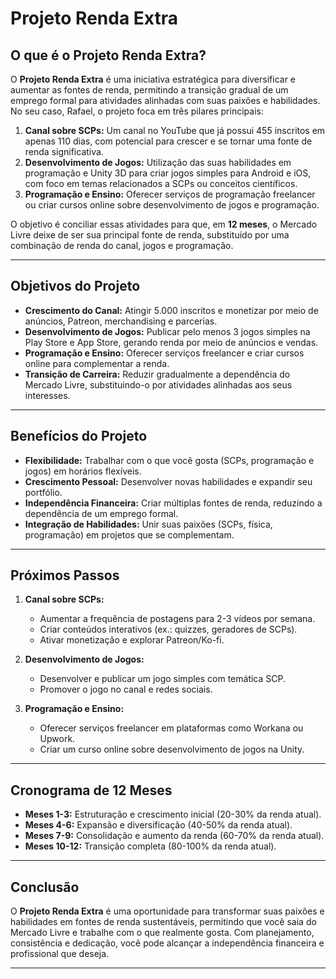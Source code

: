 # **Projeto Renda Extra**

## **O que é o Projeto Renda Extra?**
O **Projeto Renda Extra** é uma iniciativa estratégica para diversificar e aumentar as fontes de renda, permitindo a transição gradual de um emprego formal para atividades alinhadas com suas paixões e habilidades. No seu caso, Rafael, o projeto foca em três pilares principais:

1. **Canal sobre SCPs:** Um canal no YouTube que já possui 455 inscritos em apenas 110 dias, com potencial para crescer e se tornar uma fonte de renda significativa.
2. **Desenvolvimento de Jogos:** Utilização das suas habilidades em programação e Unity 3D para criar jogos simples para Android e iOS, com foco em temas relacionados a SCPs ou conceitos científicos.
3. **Programação e Ensino:** Oferecer serviços de programação freelancer ou criar cursos online sobre desenvolvimento de jogos e programação.

O objetivo é conciliar essas atividades para que, em **12 meses**, o Mercado Livre deixe de ser sua principal fonte de renda, substituído por uma combinação de renda do canal, jogos e programação.

---

## **Objetivos do Projeto**
- **Crescimento do Canal:** Atingir 5.000 inscritos e monetizar por meio de anúncios, Patreon, merchandising e parcerias.
- **Desenvolvimento de Jogos:** Publicar pelo menos 3 jogos simples na Play Store e App Store, gerando renda por meio de anúncios e vendas.
- **Programação e Ensino:** Oferecer serviços freelancer e criar cursos online para complementar a renda.
- **Transição de Carreira:** Reduzir gradualmente a dependência do Mercado Livre, substituindo-o por atividades alinhadas aos seus interesses.

---

## **Benefícios do Projeto**
- **Flexibilidade:** Trabalhar com o que você gosta (SCPs, programação e jogos) em horários flexíveis.
- **Crescimento Pessoal:** Desenvolver novas habilidades e expandir seu portfólio.
- **Independência Financeira:** Criar múltiplas fontes de renda, reduzindo a dependência de um emprego formal.
- **Integração de Habilidades:** Unir suas paixões (SCPs, física, programação) em projetos que se complementam.

---

## **Próximos Passos**
1. **Canal sobre SCPs:**
   - Aumentar a frequência de postagens para 2-3 vídeos por semana.
   - Criar conteúdos interativos (ex.: quizzes, geradores de SCPs).
   - Ativar monetização e explorar Patreon/Ko-fi.

2. **Desenvolvimento de Jogos:**
   - Desenvolver e publicar um jogo simples com temática SCP.
   - Promover o jogo no canal e redes sociais.

3. **Programação e Ensino:**
   - Oferecer serviços freelancer em plataformas como Workana ou Upwork.
   - Criar um curso online sobre desenvolvimento de jogos na Unity.

---

## **Cronograma de 12 Meses**
- **Meses 1-3:** Estruturação e crescimento inicial (20-30% da renda atual).
- **Meses 4-6:** Expansão e diversificação (40-50% da renda atual).
- **Meses 7-9:** Consolidação e aumento da renda (60-70% da renda atual).
- **Meses 10-12:** Transição completa (80-100% da renda atual).

---

## **Conclusão**
O **Projeto Renda Extra** é uma oportunidade para transformar suas paixões e habilidades em fontes de renda sustentáveis, permitindo que você saia do Mercado Livre e trabalhe com o que realmente gosta. Com planejamento, consistência e dedicação, você pode alcançar a independência financeira e profissional que deseja.

---
